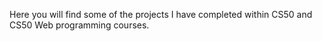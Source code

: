 Here you will find some of the projects I have completed within CS50 and CS50 Web programming courses.